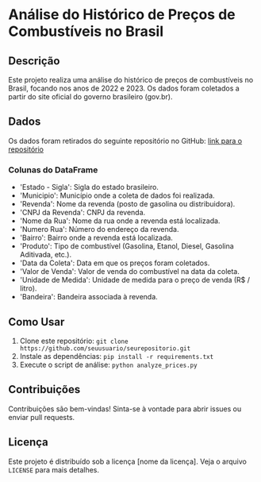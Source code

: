 # Análise do Histórico de Preços de Combustíveis no Brasil

## Descrição
Este projeto realiza uma análise do histórico de preços de combustíveis no Brasil, focando nos anos de 2022 e 2023. Os dados foram coletados a partir do site oficial do governo brasileiro (gov.br).

## Dados
Os dados foram retirados do seguinte repositório no GitHub: [link para o repositório](https://github.com/seuusuario/seurepositorio)

### Colunas do DataFrame
- 'Estado - Sigla': Sigla do estado brasileiro.
- 'Municipio': Município onde a coleta de dados foi realizada.
- 'Revenda': Nome da revenda (posto de gasolina ou distribuidora).
- 'CNPJ da Revenda': CNPJ da revenda.
- 'Nome da Rua': Nome da rua onde a revenda está localizada.
- 'Numero Rua': Número do endereço da revenda.
- 'Bairro': Bairro onde a revenda está localizada.
- 'Produto': Tipo de combustível (Gasolina, Etanol, Diesel, Gasolina Aditivada, etc.).
- 'Data da Coleta': Data em que os preços foram coletados.
- 'Valor de Venda': Valor de venda do combustível na data da coleta.
- 'Unidade de Medida': Unidade de medida para o preço de venda (R$ / litro).
- 'Bandeira': Bandeira associada à revenda.

## Como Usar
1. Clone este repositório: `git clone https://github.com/seuusuario/seurepositorio.git`
2. Instale as dependências: `pip install -r requirements.txt`
3. Execute o script de análise: `python analyze_prices.py`

## Contribuições
Contribuições são bem-vindas! Sinta-se à vontade para abrir issues ou enviar pull requests.

## Licença
Este projeto é distribuído sob a licença [nome da licença]. Veja o arquivo `LICENSE` para mais detalhes.
